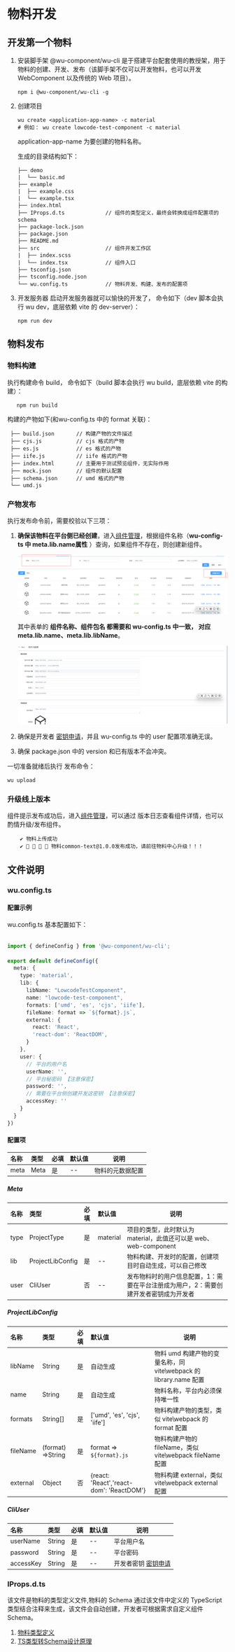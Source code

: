 # 物料开发

## 开发第一个物料

1. 安装脚手架
   @wu-component/wu-cli 是于搭建平台配套使用的教授架，用于物料的创建、开发、发布（该脚手架不仅可以开发物料，也可以开发 WebComponent 以及传统的 Web 项目）。
   ```
   npm i @wu-component/wu-cli -g
   ```

2. 创建项目
   ```
   wu create <application-app-name> -c material
   # 例如： wu create lowcode-test-component -c material
   ```
   application-app-name 为要创建的物料名称。
   
   生成的目录结构如下：

   ```
   ├── demo                   
   |  └── basic.md
   ├── example
   |  ├── example.css
   |  └── example.tsx
   ├── index.html
   ├── IProps.d.ts             // 组件的类型定义，最终会转换成组件配置项的 schema 
   ├── package-lock.json
   ├── package.json
   ├── README.md
   ├── src                     // 组件开发工作区
   |  ├── index.scss           
   |  └── index.tsx            // 组件入口
   ├── tsconfig.json
   ├── tsconfig.node.json
   └── wu.config.ts            // 物料开发、构建、发布的配置项
   ``` 

3. 开发服务器
   启动开发服务器就可以愉快的开发了， 命令如下（dev 脚本会执行 wu dev，底层依赖 vite 的 dev-server）：
   ```
   npm run dev
   ```

## 物料发布

### 物料构建

执行构建命令 build， 命令如下（build 脚本会执行 wu build，底层依赖 vite 的构建）：

```
   npm run build
```

构建的产物如下(和wu-config.ts 中的 format 关联)：


```
 ├── build.json       // 构建产物的文件描述
 ├── cjs.js           // cjs 格式的产物
 ├── es.js            // es 格式的产物
 ├── iife.js          // iife 格式的产物
 ├── index.html       // 主要用于测试预览组件，无实际作用
 ├── mock.json        // 组件的默认配置
 ├── schema.json      // umd 格式的产物
 └── umd.js
```

### 产物发布

执行发布命令前，需要校验以下三项：

 1. **确保该物料在平台侧已经创建**，进入[组件管理](https://static-cdn.ry-ltd.site/lowcode-center-web/#/atomManagement/componentManage/list)，根据组件名称（**wu-config-ts 中 meta.lib.name属性** ）查询，如果组件不存在，则创建新组件。
     
      ![物料校验](../images/meterial/mater-create-query.png)
   
      其中表单的 **组件名称、组件包名 都需要和 wu-config.ts 中一致， 对应 meta.lib.name、meta.lib.libName**。
   
      ![创建物料](../images/meterial/create-metrial.png)

2. 确保是开发者 [密钥申请](/guide/operation/access)，并且 wu-config.ts 中的 user 配置项准确无误。
3. 确保 package.json 中的 version 和已有版本不会冲突。

一切准备就绪后执行 发布命令：

```
wu upload
```

### 升级线上版本

组件提示发布成功后，进入[组件管理](https://static-cdn.ry-ltd.site/lowcode-center-web/#/atomManagement/componentManage/list)，可以通过 版本日志查看组件详情，也可以酌情升级/发布组件。
```
    ✔ 物料上传成功
    ✔ 🎉 🎉 🎉 🎉 物料common-text@1.0.0发布成功，请前往物料中心升级！！！
```

## 文件说明

### wu.config.ts

#### 配置示例

wu.config.ts 基本配置如下：

```ts

import { defineConfig } from '@wu-component/wu-cli';

export default defineConfig({
  meta: {
    type: 'material',
    lib: {
      libName: "LowcodeTestComponent",
      name: "lowcode-test-component",
      formats: ['umd', 'es', 'cjs', 'iife'],
      fileName: format => `${format}.js`,
      external: {
        react: 'React',
        'react-dom': 'ReactDOM',
      }
    },
    user: {
      // 平台的用户名
      userName: '',
      // 平台秘密码 【注意保密】
      password: '',
      // 需要在平台侧创建开发这密钥 【注意保密】
      accessKey: ''
    }
  }
})
```

#### 配置项

| 名称   | 类型   | 必填 | 默认值 | 说明       |
|:-----|:-----|:---|:----|----------|
| meta | Meta | 是  | --  | 物料的元数据配置 |

##### Meta

| 名称   | 类型               | 必填 | 默认值      | 说明                                            |
|:-----|:-----------------|:---|:---------|-----------------------------------------------|
| type | ProjectType      | 是  | material | 项目的类型，此时默认为 material，此值还可以是 web、web-component |
| lib  | ProjectLibConfig | 是  | --       | 物料构建、开发时的配置，创建项目时自动生成，可以自己修改                  |
| user | CliUser          | 否  | --       | 发布物料时的用户信息配置，1：需要在平台注册成为用户，2：需要创建开发者密钥成为开发者   |


#####  ProjectLibConfig

| 名称       | 类型                | 必填 | 默认值                                      | 说明                                                |
|:---------|:------------------|:---|:-----------------------------------------|---------------------------------------------------|
| libName  | String            | 是  | 自动生成                                     | 物料 umd 构建产物的变量名称，同 vite\webpack 的 library.name 配置 |
| name     | String            | 是  | 自动生成                                     | 物料名称，平台内必须保持唯一性                                   |
| formats  | String[]          | 是  | ['umd', 'es', 'cjs', 'iife']             | 物料构建产物的类型，类似 vite\webpack 的format 配置              |
| fileName | (format) =>String | 是  | format => `${format}.js`                 | 物料构建产物的fileName，类似 vite\webpack fileName 配置       |
| external | Object            | 否  | {react: 'React','react-dom': 'ReactDOM'} | 物料构建 external，类似 vite\webpack external 配置         |

#####  CliUser

| 名称        | 类型     | 必填 | 默认值 | 说明                                   |
|:----------|:-------|:---|:----|--------------------------------------|
| userName  | String | 是  | --  | 平台用户名                                |
| password  | String | 是  | --  | 平台密码                                 |
| accessKey | String | 是  | --  | 开发者密钥 [密钥申请](/guide/operation/access) |


### IProps.d.ts

该文件是物料的类型定义文件,物料的 Schema 通过该文件中定义的 TypeScript 类型结合注释来生成，该文件会自动创建，开发者可根据需求自定义组件 Schema。

1. [物料类型定义](/guide/use/schema) 
2. [TS类型转Schema设计原理](/guide/framework/type-to-ast) 
